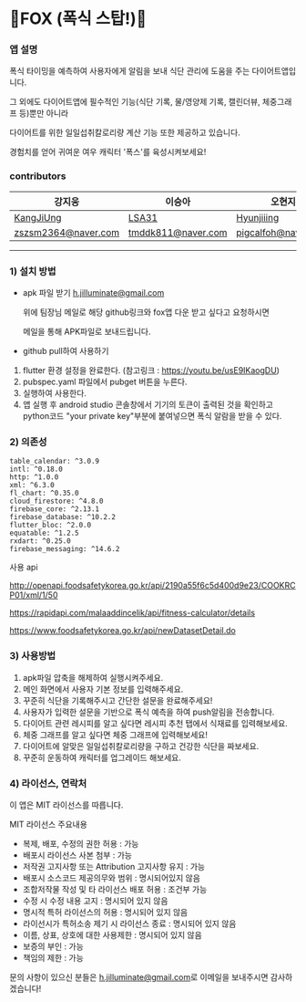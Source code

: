 # 🦊FOX (폭식 스탑!)🦊

### 앱 설명

폭식 타이밍을 예측하여 사용자에게 알림을 보내 식단 관리에 도움을 주는 다이어트앱입니다. 

그 외에도 다이어트앱에 필수적인 기능(식단 기록, 물/영양제 기록, 캘린더뷰, 체중그래프 등)뿐만 아니라 

다이어트를 위한 일일섭취칼로리량 계산 기능 또한 제공하고 있습니다.

경험치를 얻어 귀여운 여우 캐릭터 '폭스'를 육성시켜보세요!


### contributors

강지웅 | 이승아 | 오현지
---|---|---|
[KangJiUng](https://github.com/KangJiUng) | [LSA31](https://github.com/LSA31) | [Hyunjiiing](https://github.com/Hyunjiiing)
zszsm2364@naver.com | tmddk811@naver.com | pigcalfoh@naver.com
---


### 1) 설치 방법

- apk 파일 받기
  h.jilluminate@gmail.com

  위에 팀장님 메일로 해당 github링크와 fox앱 다운 받고 싶다고 요청하시면

  메일을 통해 APK파일로 보내드립니다.

- github pull하여 사용하기
1. flutter 환경 설정을 완료한다. (참고링크 : https://youtu.be/usE9IKaogDU)
2. pubspec.yaml 파일에서 pubget 버튼을 누른다.
3. 실행하여 사용한다.
4. 앱 실행 후 android studio 콘솔창에서 기기의 토큰이 출력된 것을 확인하고 python코드 "your private key"부분에 붙여넣으면 폭식 알람을 받을 수 있다.

### 2) 의존성

```
table_calendar: ^3.0.9
intl: ^0.18.0
http: ^1.0.0
xml: ^6.3.0
fl_chart: ^0.35.0
cloud_firestore: ^4.8.0
firebase_core: ^2.13.1
firebase_database: ^10.2.2
flutter_bloc: ^2.0.0
equatable: ^1.2.5
rxdart: ^0.25.0
firebase_messaging: ^14.6.2
```

사용 api

http://openapi.foodsafetykorea.go.kr/api/2190a55f6c5d400d9e23/COOKRCP01/xml/1/50

https://rapidapi.com/malaaddincelik/api/fitness-calculator/details

https://www.foodsafetykorea.go.kr/api/newDatasetDetail.do

### 3) 사용방법

1. apk파일 압축을 해제하여 실행시켜주세요.
2. 메인 화면에서 사용자 기본 정보를 입력해주세요.
3. 꾸준히 식단을 기록해주시고 간단한 설문을 완료해주세요!
4. 사용자가 입력한 설문을 기반으로 폭식 예측을 하여 push알림을 전송합니다.
5. 다이어트 관련 레시피를 알고 싶다면 레시피 추천 탭에서 식재료를 입력해보세요.
6. 체중 그래프를 알고 싶다면 체중 그래프에 입력해보세요!
7. 다이어트에 알맞은 일일섭취칼로리량을 구하고 건강한 식단을 짜보세요.
8. 꾸준히 운동하여 캐릭터를 업그레이드 해보세요.


### 4) 라이선스, 연락처

이 앱은 MIT 라이선스를 따릅니다.

MIT 라이선스 주요내용
- 복제, 배포, 수정의 권한 허용 : 가능
- 배포시 라이선스 사본 첨부 : 가능
- 저작권 고지사항 또는 Attribution 고지사항 유지 : 가능 
- 배포시 소스코드 제공의무와 범위 : 명시되어있지 않음
- 조합저작물 작성 및 타 라이선스 배포 허용 : 조건부 가능
- 수정 시 수정 내용 고지 : 명시되어 있지 않음
- 명시적 특허 라이선스의 허용 : 명시되어 있지 않음
- 라이선시가 특허소송 제기 시 라이선스 종료 : 명시되어 있지 않음
- 이름, 상표, 상호에 대한 사용제한 : 명시되어 있지 않음
- 보증의 부인 : 가능
- 책임의 제한 : 가능

문의 사항이 있으신 분들은 <h.jilluminate@gmail.com>로 이메일을 보내주시면 감사하겠습니다!

